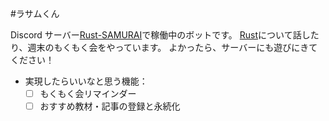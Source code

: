 #ラサムくん

Discord サーバー[Rust-SAMURAI](https://disboard.org/ja/server/818441066716856332)で稼働中のボットです。
[Rust](https://www.rust-lang.org/)について話したり、週末のもくもく会をやっています。
よかったら、サーバーにも遊びにきてください！

- 実現したらいいなと思う機能：
  - [ ] もくもく会リマインダー
  - [ ] おすすめ教材・記事の登録と永続化
